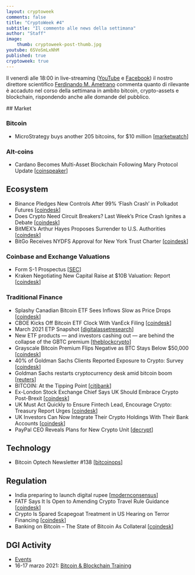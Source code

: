 ```yaml
---
layout: cryptoweek
comments: false
title: "CryptoWeek #4"
subtitle: "Il commento alle news della settimana" 
author: "Staff"
image:
    thumb: cryptoweek-post-thumb.jpg
youtube: 6SVoSmLxNhM
published: true
cryptoweek: true
---
```


Il venerdì alle 18:00 in live-streaming
([YouTube](https://www.youtube.com/watch?v=6SVoSmLxNhM&list=PLTLa2tRY91LI9MN6-_ai0J6jTRcY8znDc) e
[Facebook](https://www.facebook.com/DigitalGoldInstitute))
il nostro direttore scientifico [Ferdinando M. Ametrano](https://www.ametrano.net)
commenta quanto di rilevante è accaduto nel corso della settimana
in ambito bitcoin, crypto-assets e blockchain,
rispondendo anche alle domande del pubblico.

<div id='buzzsprout-player-8083493'></div><script src="https://www.buzzsprout.com/1686991/8083493-cryptoweek-4-5-marzo-2021.js?container_id=buzzsprout-player-8083493&player=small" type="text/javascript" charset="utf-8"></script>
## Market

### Bitcoin

- MicroStrategy buys another 205 bitcoins, for $10 million [[marketwatch](https://www.marketwatch.com/story/microstrategy-buys-another-205-bitcoins-for-10-million-2021-03-05)]

### Alt-coins

- Cardano Becomes Multi-Asset Blockchain Following Mary Protocol Update [[coinspeaker](https://www.coinspeaker.com/cardano-multi-asset-blockchain-mary/)]

## Ecosystem

- Binance Pledges New Controls After 99% ‘Flash Crash’ in Polkadot Futures [[coindesk](https://www.coindesk.com/binance-controls-flash-crash-polkadot)]
- Does Crypto Need Circuit Breakers? Last Week’s Price Crash Ignites a Debate [[coindesk](https://www.coindesk.com/does-crypto-need-circuit-breakers-last-weeks-price-crash-ignites-a-debate)]
- BitMEX’s Arthur Hayes Proposes Surrender to U.S. Authorities [[coindesk](https://www.bloomberg.com/news/articles/2021-03-03/bitmex-s-arthur-hayes-proposes-to-surrender-to-u-s-authorities)]
- BitGo Receives NYDFS Approval for New York Trust Charter [[coindesk](https://www.coindesk.com/bitgo-receives-nydfs-approval-for-new-york-trust-charter)]

### Coinbase and Exchange Valuations

- Form S-1 Prospectus [[SEC](https://www.sec.gov/Archives/edgar/data/1679788/000162828021003168/coinbaseglobalincs-1.htm)]
- Kraken Negotiating New Capital Raise at $10B Valuation: Report [[coindesk](https://www.coindesk.com/kraken-exchange-capital-raise)]

### Traditional Finance

- Splashy Canadian Bitcoin ETF Sees Inflows Slow as Price Drops [[coindesk](https://www.coindesk.com/canada-purpose-bitcoin-etf-inflows-slow)]
- CBOE Kicks Off Bitcoin ETF Clock With VanEck Filing [[coindesk](https://www.coindesk.com/cboe-kicks-off-bitcoin-etf-clock-with-vaneck-filing)]
- March 2021 ETP Snapshot [[digitalassetresearch](https://www.digitalassetresearch.com/march-2021-etp-snapshot/)]
- New ETF products — and investors cashing out — are behind the collapse of the GBTC premium [[theblockcrypto](https://www.theblockcrypto.com/linked/96611/jpmorgan-anlysis-bitcoin-gbtc-premium-collapse)]
- Grayscale Bitcoin Premium Flips Negative as BTC Stays Below $50,000 [[coindesk](https://www.coindesk.com/grayscale-negative-premium-bitcoin)]
- 40% of Goldman Sachs Clients Reported Exposure to Crypto: Survey [[coindesk](https://www.coindesk.com/40-of-goldman-sachs-clients-reported-exposure-to-crypto-survey)]
- Goldman Sachs restarts cryptocurrency desk amid bitcoin boom [[reuters](https://www.reuters.com/article/crypto-currency-goldman-sachs/exclusive-goldman-sachs-restarts-cryptocurrency-desk-amid-bitcoin-boom-idUSL2N2KZ0XX)]
- BITCOIN: At the Tipping Point [[citibank](https://ir.citi.com/_tpHpW8MfaZ1QXwGmP1JGMGXXI95qXm3IMJzUJScLMb6XIjtOls6EbDehXMR3B_o9Opi7mdc5tQ%3D)]
- Ex-London Stock Exchange Chief Says UK Should Embrace Crypto Post-Brexit [[coindesk](https://www.coindesk.com/ex-london-stock-exchange-chief-says-uk-should-embrace-crypto-post-brexit)]
- UK Must Act Quickly to Ensure Fintech Lead, Encourage Crypto: Treasury Report Urges [[coindesk](https://www.coindesk.com/uk-must-act-quickly-to-ensure-fintech-lead-encourage-crypto-treasury-report-urges)]
- UK Investors Can Now Integrate Their Crypto Holdings With Their Bank Accounts [[coindesk](https://www.coindesk.com/uk-investors-can-now-integrate-their-crypto-holdings-with-their-bank-accounts)]
- PayPal CEO Reveals Plans for New Crypto Unit [[decrypt](https://decrypt.co/60086/paypal-ceo-schulman-talks-new-crypto-unit)]

## Technology

- Bitcoin Optech Newsletter #138 [[bitcoinops](https://bitcoinops.org/en/newsletters/2021/03/03/)]

## Regulation

- India preparing to launch digital rupee [[modernconsensus](https://modernconsensus.com/regulation/india-preparing-to-launch-digital-rupee/)]
- FATF Says It Is Open to Amending Crypto Travel Rule Guidance [[coindesk](https://www.coindesk.com/fatf-says-it-is-open-to-amending-crypto-travel-rule-guidance)]
- Crypto Is Spared Scapegoat Treatment in US Hearing on Terror Financing [[coindesk](https://www.coindesk.com/crypto-is-spared-scapegoat-treatment-in-us-hearing-on-terror-financing)]
- Banking on Bitcoin – The State of Bitcoin As Collateral [[coindesk](https://www.coindesk.com/research/reports/arcane-research-banking-on-bitcoin-the-state-of-bitcoin-as-collateral)]

## DGI Activity

- [Events](https://dgi.io/events/)
- 16-17 marzo 2021: [Bitcoin & Blockchain Training](https://dgi.io/workshop/)

